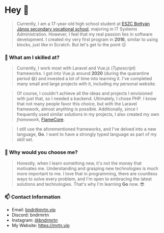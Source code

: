 # Hey 👋

> Currently, I am a 17-year-old high school student at [ESZC Bottyán János secondary vocational school](https://bottyan.eu), majoring in IT Systems Administration. However, I feel that my real passion lies in software development. I created my very first program in **2016**, similar to using blocks, just like in Scratch. But let's get to the point 😉

### 🚀 What am I skilled at?

> Currently, I work most with Laravel and Vue.js (*Typescript*) frameworks. I got into Vue.js around **2020** (during the quarantine period 😆) and invested a lot of time into learning it. I've completed many small and large projects with it, including my personal website.

> Of course, I couldn't achieve all the ideas and projects I envisioned with just that, so I needed a backend. Ultimately, I chose PHP. I know that not many people favor this choice, but with the Laravel framework, almost anything is possible. Additionally, since I frequently used similar solutions in my projects, I also created my own *framework*, [FlameCore](https://flamephp.mrtn.vip).

> I still use the aforementioned frameworks, and I've delved into a new language, **Go**. I want to have a strongly typed language as part of my skill set.

### 🤔 Why would you choose me?

> Honestly, when I learn something new, it's not the money that motivates me. Understanding and grasping new technologies is much more important to me. I love that in programming, there are countless ways to solve every problem, and I'm open to embracing the latest solutions and technologies. That's why I'm learning **Go** now. 😎

### 📫 Contact Information
- Email: bndr@mrtn.vip
- Discord: bndrmrtn
- Instagram: [@bndrmrtn](https://instagram.com/bndrmrtn)
- My Website: https://mrtn.vip
